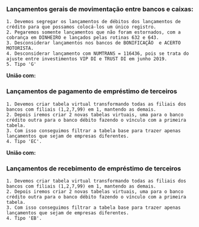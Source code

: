### Lançamentos gerais de movimentação entre bancos e caixas:
	1. Devemos segregar os lançamentos de débitos dos lançamentos de crédito para que possamos colocá-los um único registro.
	2. Pegaremos somente lançamentos que não foram estornados, com a cobrança em DINHEIRO e lançados pelas rotinas 632 e 643.
	3. Desconsiderar lançamentos nos bancos de BONIFICAÇÃO  e ACERTO MOTORISTA.
	4. Desconsiderar lançamento com NUMTRANS = 116436, pois se trata do ajuste entre investimentos VIP DI e TRUST DI em junho 2019.
	5. Tipo 'G'

**União com:**

### Lançamentos de pagamento de empréstimo de terceiros
	1. Devemos criar tabela virtual transformando todas as filiais dos bancos com filiais (1,2,7,99) em 1, mantendo as demais.
	2. Depois iremos criar 2 novas tabelas virtuais, uma para o banco crédito outra para o banco débito fazendo o vínculo com a primeira tabela.
	3. Com isso conseguimos filtrar a tabela base para trazer apenas lançamentos que sejam de empresas diferentes.
	4. Tipo 'EC'.

**União com:**

### Lançamentos de recebimento de empréstimo de terceiros
	1. Devemos criar tabela virtual transformando todas as filiais dos bancos com filiais (1,2,7,99) em 1, mantendo as demais.
	2. Depois iremos criar 2 novas tabelas virtuais, uma para o banco crédito outra para o banco débito fazendo o vínculo com a primeira tabela.
	3. Com isso conseguimos filtrar a tabela base para trazer apenas lançamentos que sejam de empresas diferentes.
	4. Tipo 'EB'.

